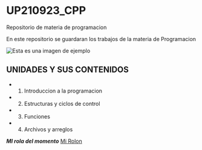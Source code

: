 # UP210923_CPP
Repositorio de materia de programacion

En este repositorio se guardaran los trabajos de la materia de Programacion 

![Esta es una imagen de ejemplo](https://github.com/UP210923/UP210923_CPP/blob/main/imagenes/%C3%ADndice.jpeg)

## **UNIDADES Y SUS CONTENIDOS**
-  1. Introduccion a la programacion
-  2. Estructuras y ciclos de control
-  3. Funciones
-  4. Archivos y arreglos

**_MI rola del momento_**  [Mi Rolon](https://www.youtube.com/watch?v=ARWg160eaX4)



